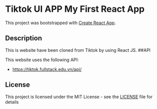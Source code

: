 # Tiktok UI APP My First React App

This project was bootstrapped with [Create React App](https://github.com/facebook/create-react-app).

## Description

This is website have been cloned from Tiktok by using React JS.
##API

This website uses the following API:

- https://tiktok.fullstack.edu.vn/api/

## License

This project is licensed under the MIT License - see the [LICENSE](LICENSE) file for details


